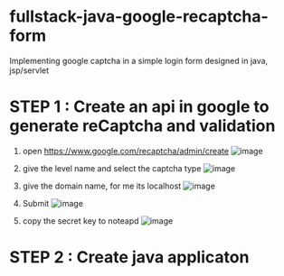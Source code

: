 # fullstack-java-google-recaptcha-form
Implementing google captcha  in a simple login form designed in java, jsp/servlet

# STEP 1 : Create an api in google to generate reCaptcha and validation
1.  open  https://www.google.com/recaptcha/admin/create
![image](https://user-images.githubusercontent.com/62290469/235706210-52a143c1-c5d2-4286-84e9-2884673ab0a0.png)

2.  give the level name and select the captcha type
![image](https://user-images.githubusercontent.com/62290469/235708073-904de42e-2a08-46a4-8fb5-6af866aa8ab5.png)

3.  give the domain name, for me its localhost
![image](https://user-images.githubusercontent.com/62290469/235708613-c5eee97a-b46b-4271-86d9-d9802e422241.png)

4.  Submit
![image](https://user-images.githubusercontent.com/62290469/235709232-a11c6ce7-ba00-4ce9-ad73-d023fa84fa31.png)

5.  copy the secret key  to noteapd 
![image](https://user-images.githubusercontent.com/62290469/235711600-208eba22-764c-48e7-968e-44d6515afc62.png)

# STEP 2 : Create java applicaton 

